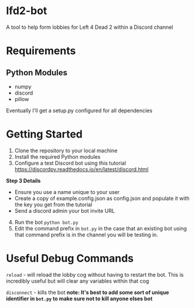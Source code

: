 # lfd2-bot
A tool to help form lobbies for Left 4 Dead 2 within a Discord channel

# Requirements
## Python Modules
- numpy
- discord
- pillow

Eventually I'll get a setup.py configured for all dependencies

# Getting Started

1. Clone the repository to your local machine
2. Install the required Python modules
3. Configure a test Discord bot using this tutorial https://discordpy.readthedocs.io/en/latest/discord.html

**Step 3 Details**
- Ensure you use a name unique to your user
- Create a copy of example.config.json as config.json and populate it with the key you get from the tutorial
- Send a discord admin your bot invite URL

4. Run the bot `python bot.py`
5. Edit the command prefix in `bot.py` in the case that an existing bot using that command prefix is in the channel you will be testing in.

# Useful Debug Commands

`reload` - will reload the lobby cog without having to restart the bot. This is incredibly useful but will clear any variables within that cog

`disconnect` - kills the bot **note: It's best to add some sort of unique identifier in `bot.py` to make sure not to kill anyone elses bot**



